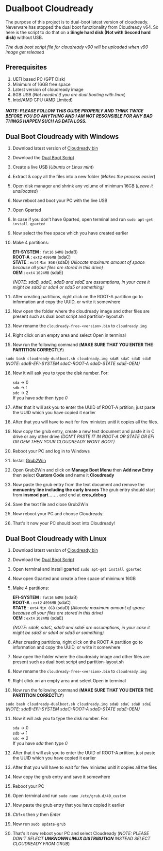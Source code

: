 # Dualboot Cloudready

The purpose of this project is to dual-boot latest version of cloudready. Neverware has stopped the dual boot functionality from Cloudready v64. So here is the 
script to do that on a **Single hard disk (Not with Second hard disk)** without USB.
 
 *The dual boot script file for cloudready v90 will be uploaded when v90 image get released*

## Prerequisites
1. UEFI based PC (GPT Disk)
2. Minimum of 16GB free space
3. Latest version of cloudready image
4. 8GB USB (*Not needed if you are dual booting with linux*)
5. Intel/AMD GPU (AMD Limited)

##### NOTE: PLEASE FOLLOW THIS GUIDE PROPERLY AND THINK TWICE BEFORE YOU DO ANYTHING AND I AM NOT RESONSIBLE FOR ANY BAD THINGS HAPPEN SUCH AS DATA LOSS.

## Dual Boot Cloudready with Windows

1. Download latest version of [Cloudready bin](https://www.neverware.com/freedownload#intro-text)
2. Download the [Dual Boot Script](https://codeload.github.com/Adithya1435/Dualboot-Cloudready/zip/refs/heads/master)
3. Create a live USB (*Ubuntu or Linux mint*)
4. Extract & copy all the files into a new folder (*Makes the process easier*)
5. Open disk manager and shrink any volume of minimum 16GB (*Leave it unallocated*)
6. Now reboot and boot your PC with the live USB
7. Open Gparted
8. In case if you don't have Gparted, open terminal and run `sudo apt-get install gparted`
9. Now select the free space which you have created earlier
10. Make 4 partitions:

    **EFI-SYSTEM** : `fat16`  `64MB` (sdaB)  
    **ROOT-A**  : `ext2`  `4096MB` (sdaC)  
    **STATE**  : `ext4`  `Min 8GB` (sdaD)  *(Allocate maximum amount of space because all your files are stored in this drive)*  
    **OEM**  : `ext4` `1024MB` (sdaE)
    
    *(NOTE: sdaB, sdaC, sdaD and sdaE are assumptions, in your case it might be sda3 or sda4 or sda5 or something)*
 
11. After creating partitions, right click on the ROOT-A partition go to information and copy the UUID, or write it somewhere
12. Now open the folder where the cloudready image and other files are present such as dual boot script and partition-layout.sh
13. Now rename the `cloudready-free-<version>.bin` to `cloudready.img`
14. Right click on an empty area and select Open in terminal
15. Now run the following command  (**MAKE SURE THAT YOU ENTER THE PARTITION CORRECTLY**)

  `sudo bash cloudready-dualboot.sh cloudready.img sdaB sdaC sdaD sdaE` *(NOTE: sdaB-EFI-SYSTEM sdaC-ROOT-A sdaD-STATE sdaE-OEM)*
  
16. Now it will ask you to type the disk number. For:  
  
    `sda` -> 0  
    `sdb` -> 1  
    `sdc` -> 2   
  If you have *sda* then type *0*   
  
17. After that it will ask you to enter the UUID of ROOT-A prtition, just paste the UUID which you have copied it earlier
18. After that you will have to wait for few miniutes unitl it copies all the files.
19. Now copy the grub entry, create a new text document and paste it in C drive or any other drive *(DON'T PASTE IT IN ROOT-A OR STATE OR EFI OR OEM THEN YOUR CLOUDREADY WONT BOOT)*
20. Reboot your PC and log in to Windows
21. Install [Grub2Win](https://sourceforge.net/projects/grub2win/)
22. Open Grub2Win and click on **Manage Boot Menu** then **Add new Entry** then select **Custom Code** and name it **Cloudready**
23. Now paste the grub entry from the text document and remove the **menuentry line including the curly braces** The grub entry should start from **insmod part.......** and end at **cros_debug**
24. Save the text file and close Grub2Win
25. Now reboot your PC and choose Cloudready.
26. That's it now your PC should boot into Cloudready!

## Dual Boot Cloudready with Linux
  
1. Download latest version of [Cloudready bin](https://www.neverware.com/freedownload#intro-text)
2. Download the [Dual Boot Script](https://codeload.github.com/Adithya1435/Dualboot-Cloudready/zip/refs/heads/master)
3. Open terminal and install gparted `sudo apt-get install gparted`
4. Now open Gparted and create a free space of minimum 16GB
5. Make 4 partitions:

    **EFI-SYSTEM** : `fat16`  `64MB` (sdaB)  
    **ROOT-A**  : `ext2`  `4096MB` (sdaC)  
    **STATE**  : `ext4`  `Min 8GB` (sdaD)  *(Allocate maximum amount of space because all your files are stored in this drive)*  
    **OEM**  : `ext4` `1024MB` (sdaE)
    
    *(NOTE: sdaB, sdaC, sdaD and sdaE are assumptions, in your case it might be sda3 or sda4 or sda5 or something)*
 
6. After creating partitions, right click on the ROOT-A partition go to information and copy the UUID, or write it somewhere
7. Now open the folder where the cloudready image and other files are present such as dual boot script and partition-layout.sh
8. Now rename the `cloudready-free-<version>.bin` to `cloudready.img`
9. Right click on an empty area and select Open in terminal
10. Now run the following command  (**MAKE SURE THAT YOU ENTER THE PARTITION CORRECTLY**)

  `sudo bash cloudready-dualboot.sh cloudready.img sdaB sdaC sdaD sdaE` *(NOTE: sdaB-EFI-SYSTEM sdaC-ROOT-A sdaD-STATE sdaE-OEM)* 
  
11. Now it will ask you to type the disk number. For:  
  
    `sda` -> 0  
    `sdb` -> 1  
    `sdc` -> 2   
  If you have *sda* then type *0*   
  
12. After that it will ask you to enter the UUID of ROOT-A prtition, just paste the UUID which you have copied it earlier
18. After that you will have to wait for few miniutes unitl it copies all the files
19. Now copy the grub entry and save it somewhere
20. Reboot your PC
21. Open terminal and run `sudo nano /etc/grub.d/40_custom`
22. Now paste the grub entry that you have copied it earlier
23. *Ctrl+x* then *y* then *Enter*
24. Now run `sudo update-grub`
25. That's it now reboot your PC and select Cloudready (*NOTE: PLEASE DON'T SELECT **UNKNOWN LINUX DISTRIBUTION** INSTEAD SELECT CLOUDREADY FROM GRUB*)
   
